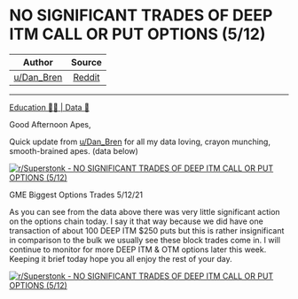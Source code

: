 NO SIGNIFICANT TRADES OF DEEP ITM CALL OR PUT OPTIONS (5/12)
============================================================

| Author       | Source       | 
| :-------------: |:-------------:|
|  [u/Dan_Bren](https://www.reddit.com/user/Dan_Bren/) | [Reddit](https://www.reddit.com/r/Superstonk/comments/nb35if/no_significant_trades_of_deep_itm_call_or_put/) | 

---


[Education 👨‍🏫 | Data 🔢](https://www.reddit.com/r/Superstonk/search?q=flair_name%3A%22Education%20%F0%9F%91%A8%E2%80%8D%F0%9F%8F%AB%20%7C%20Data%20%F0%9F%94%A2%22&restrict_sr=1)

Good Afternoon Apes,

Quick update from [u/Dan_Bren](https://www.reddit.com/u/Dan_Bren/) for all my data loving, crayon munching, smooth-brained apes. (data below)

[![r/Superstonk - NO SIGNIFICANT TRADES OF DEEP ITM CALL OR PUT OPTIONS (5/12)](https://preview.redd.it/wylpkbw81sy61.png?width=934&format=png&auto=webp&s=2323af3dbc309ac0a3ba5ebe5bbb2a62d1a71232)](https://preview.redd.it/wylpkbw81sy61.png?width=934&format=png&auto=webp&s=2323af3dbc309ac0a3ba5ebe5bbb2a62d1a71232)

GME Biggest Options Trades 5/12/21

As you can see from the data above there was very little significant action on the options chain today. I say it that way because we did have one transaction of about 100 DEEP ITM $250 puts but this is rather insignificant in comparison to the bulk we usually see these block trades come in. I will continue to monitor for more DEEP ITM & OTM options later this week. Keeping it brief today hope you all enjoy the rest of your day.

[![r/Superstonk - NO SIGNIFICANT TRADES OF DEEP ITM CALL OR PUT OPTIONS (5/12)](https://preview.redd.it/jb2oert42sy61.jpg?width=888&format=pjpg&auto=webp&s=ccdc036780abdd2b6b40ab41bbb59b7cc469e8e0)](https://preview.redd.it/jb2oert42sy61.jpg?width=888&format=pjpg&auto=webp&s=ccdc036780abdd2b6b40ab41bbb59b7cc469e8e0)
